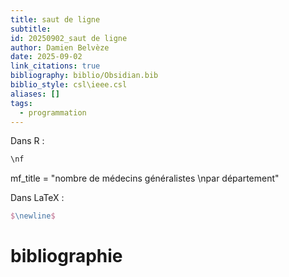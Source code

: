```yaml
---
title: saut de ligne
subtitle:
id: 20250902_saut de ligne
author: Damien Belvèze
date: 2025-09-02
link_citations: true
bibliography: biblio/Obsidian.bib
biblio_style: csl\ieee.csl
aliases: []
tags:
  - programmation
---
```

Dans R : 

```r
\nf
```
mf_title = "nombre de médecins généralistes \npar département"

Dans LaTeX : 
```latex
$\newline$
```

# bibliographie






